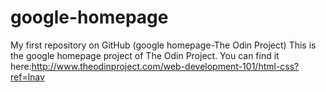 # google-homepage
My first repository on GitHub (google homepage-The Odin Project)
This is the google homepage project of The Odin Project. You can find it here:http://www.theodinproject.com/web-development-101/html-css?ref=lnav
